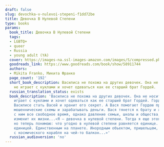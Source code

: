 ```yaml
---
draft: false
slug: devochka-v-nulevoi-stepeni-f1dd72be
title: Девочка В Нулевой Степени
type: books
params:
  book_title: Девочка В Нулевой Степени
  tags:
  - LGBTQ+
  - queer
  - Russia
  - young adult (YA)
  cover: https://images-na.ssl-images-amazon.com/images/S/compressed.photo.goodreads.com/books/1653768916i/58911744.jpg
  goodreads_link: https://www.goodreads.com/book/show/58911744
  authors:
  - Mikita Franko, Микита Франко
  page_count: '192'
  short_book_description: Василиса не похожа на других девочек. Она не носит розовое,
    не играет с куклами и хочет одеваться как ее старший брат Гордей.
  russian_translation_status: exists
  book_description: 'Василиса не похожа на других девочек. Она не носит розовое, не
    играет с куклами и хочет одеваться как ее старший брат Гордей. Гордей помогает
    Василисе стать Васей и хранит его секрет. А Вася помогает Гордею проворачивать
    мошеннические схемы и зарабатывать деньги. Вася тянется к брату и хочет проводить
    с ним все свободное время, однако давление семьи, школы и общества, кажется, неминуемо
    изменит их жизни...«Я — девочка в нулевой степени. Тогда я еще этого не понимал,
    но теперь понимаю: что угодно в нулевой степени равняется единице. Так что я был
    единицей. Единственным на планете. Инородным объектом, пришельцем, случайно упавшим
    с космического корабля на чей-то балкон...»'
  russian_audioversion: 'no'
---
```

